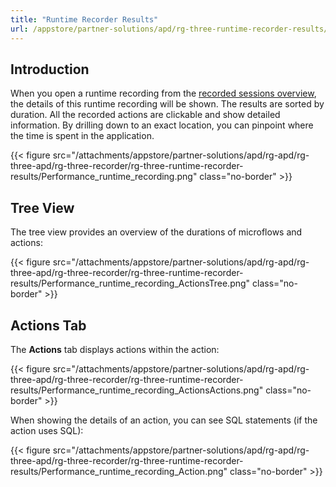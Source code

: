 ```yaml
---
title: "Runtime Recorder Results"
url: /appstore/partner-solutions/apd/rg-three-runtime-recorder-results/
---
```


## Introduction

When you open a runtime recording from the [recorded sessions overview](/appstore/partner-solutions/apd/rg-three-recorder/), the details of this runtime recording will be shown. The results are sorted by duration. All the recorded actions are clickable and show detailed information. By drilling down to an exact location, you can pinpoint where the time is spent in the application.

{{< figure src="/attachments/appstore/partner-solutions/apd/rg-apd/rg-three-apd/rg-three-recorder/rg-three-runtime-recorder-results/Performance_runtime_recording.png" class="no-border" >}}

## Tree View

The tree view provides an overview of the durations of microflows and actions:

{{< figure src="/attachments/appstore/partner-solutions/apd/rg-apd/rg-three-apd/rg-three-recorder/rg-three-runtime-recorder-results/Performance_runtime_recording_ActionsTree.png" class="no-border" >}}

## Actions Tab

The **Actions** tab displays actions within the action:

{{< figure src="/attachments/appstore/partner-solutions/apd/rg-apd/rg-three-apd/rg-three-recorder/rg-three-runtime-recorder-results/Performance_runtime_recording_ActionsActions.png" class="no-border" >}}

When showing the details of an action, you can see SQL statements (if the action uses SQL):

{{< figure src="/attachments/appstore/partner-solutions/apd/rg-apd/rg-three-apd/rg-three-recorder/rg-three-runtime-recorder-results/Performance_runtime_recording_Action.png" class="no-border" >}}
